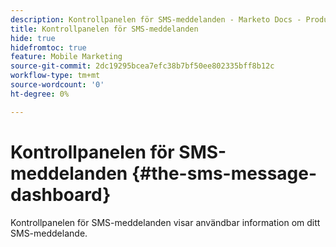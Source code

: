 ```yaml
---
description: Kontrollpanelen för SMS-meddelanden - Marketo Docs - Produktdokumentation
title: Kontrollpanelen för SMS-meddelanden
hide: true
hidefromtoc: true
feature: Mobile Marketing
source-git-commit: 2dc19295bcea7efc38b7bf50ee802335bff8b12c
workflow-type: tm+mt
source-wordcount: '0'
ht-degree: 0%

---
```


# Kontrollpanelen för SMS-meddelanden {#the-sms-message-dashboard}

Kontrollpanelen för SMS-meddelanden visar användbar information om ditt SMS-meddelande.
